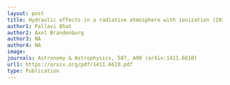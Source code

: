 ```yaml
---
layout: post
title: Hydraulic effects in a radiative atmosphere with ionization (2016)
author1: Pallavi Bhat 
author2: Axel Brandenburg 
author3: NA
author4: NA
image: 
journals: Astronomy & Astrophysics, 587, A90 (arXiv:1411.6610)
url1: https://arxiv.org/pdf/1411.6610.pdf
type: Publication
---
```


